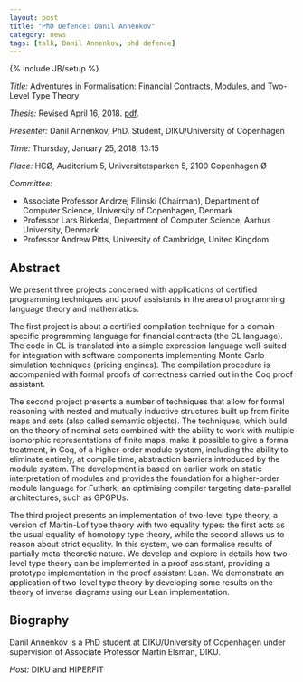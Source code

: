 ```yaml
---
layout: post
title: "PhD Defence: Danil Annenkov"
category: news
tags: [talk, Danil Annenkov, phd defence]
---
```

{% include JB/setup %}

_Title:_ Adventures in Formalisation: Financial Contracts, Modules, and Two-Level Type Theory

_Thesis:_ Revised April 16, 2018. [pdf](/pdf/DanilAnnenkovThesis.pdf).

_Presenter:_ Danil Annenkov, PhD. Student, DIKU/University of Copenhagen

_Time:_ Thursday, January 25, 2018, 13:15

_Place:_ HCØ, Auditorium 5, Universitetsparken 5, 2100 Copenhagen Ø

_Committee:_

- Associate Professor Andrzej Filinski (Chairman), Department of Computer Science, University of Copenhagen, Denmark
- Professor Lars Birkedal, Department of Computer Science, Aarhus University, Denmark
- Professor Andrew Pitts, University of Cambridge, United Kingdom

## Abstract

We present three projects concerned with applications of certified programming techniques and proof assistants in the area of programming language theory and mathematics.

The first project is about a certified compilation technique for a domain-specific programming language for financial contracts (the CL language). The code in CL is translated into a simple expression language well-suited for integration with software components implementing Monte Carlo simulation techniques (pricing engines). The compilation procedure is accompanied with formal proofs of correctness carried out in the Coq proof assistant.

The second project presents a number of techniques that allow for formal reasoning with nested and mutually inductive structures built up from finite maps and sets (also called semantic objects). The techniques, which build on the theory of nominal sets combined with the ability to work with multiple isomorphic representations of finite maps, make it possible to give a formal treatment, in Coq, of a higher-order module system, including the ability to eliminate entirely, at compile time, abstraction barriers introduced by the module system. The development is based on earlier work on static interpretation of modules and provides the foundation for a higher-order module language for Futhark, an optimising compiler targeting data-parallel architectures, such as GPGPUs.

The third project presents an implementation of two-level type theory, a version of Martin-Lof type theory with two equality types: the first acts as the usual equality of homotopy type theory, while the second allows us to reason about strict equality. In this system, we can formalise results of partially meta-theoretic nature. We develop and explore in details how two-level type theory can be implemented in a proof assistant, providing a prototype implementation in the proof assistant Lean. We demonstrate an application of two-level type theory by developing some results on the theory of inverse diagrams using our Lean implementation.

## Biography

Danil Annenkov is a PhD student at DIKU/University of Copenhagen
under supervision of Associate Professor Martin Elsman, DIKU.

_Host:_ DIKU and HIPERFIT